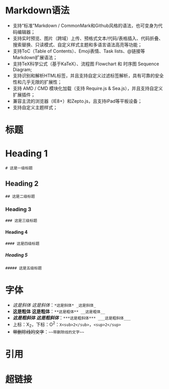 # Markdown语法
- 支持“标准”Markdown / CommonMark和Github风格的语法，也可变身为代码编辑器；
- 支持实时预览、图片（跨域）上传、预格式文本/代码/表格插入、代码折叠、搜索替换、只读模式、自定义样式主题和多语言语法高亮等功能；
- 支持ToC（Table of Contents）、Emoji表情、Task lists、@链接等Markdown扩展语法；
- 支持TeX科学公式（基于KaTeX）、流程图 Flowchart 和 时序图 Sequence Diagram;
- 支持识别和解析HTML标签，并且支持自定义过滤标签解析，具有可靠的安全性和几乎无限的扩展性；
- 支持 AMD / CMD 模块化加载（支持 Require.js & Sea.js），并且支持自定义扩展插件；
- 兼容主流的浏览器（IE8+）和Zepto.js，且支持iPad等平板设备；
- 支持自定义主题样式；
# 标题
# Heading 1
`# 这是一级标题`
## Heading 2
`## 这是二级标题`
### Heading 3
`### 这是三级标题`
#### Heading 4
`#### 这是四级标题`
##### Heading 5
`##### 这是五级标题`
# 字体
- *这是斜体* _这是斜体_：`*这是斜体* _这是斜体_`
- **这是粗体** __这是粗体__：`**这是粗体** __这是粗体__`
- ***这是粗斜体*** ___这是粗斜体___：`***这是粗斜体*** ___这是粗斜体___`
- 上标：X<sub>2</sub>，下标：O<sup>2</sup>：`X<sub>2</sub>`，`<sup>2</sup>`
- ~~带删除线的文字~~：`~~带删除线的文字~~`
# 引用

# 超链接
